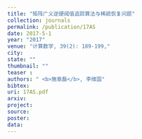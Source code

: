 ```yaml
---
title: "矩阵广义逆硬阈值追踪算法与稀疏恢复问题"
collection: journals
permalink: /publication/17AS
date: 2017-5-1
year: "2017"
venue: "计算数学, 39(2): 189-199,"
city: 
state: ""
thumbnail: ""
teaser : 
authors: " <b>施章磊</b>, 李维国"
bibtex: 
uri: 17AS.pdf
arxiv: 
project: 
source: 
poster: 
data:
---
```


